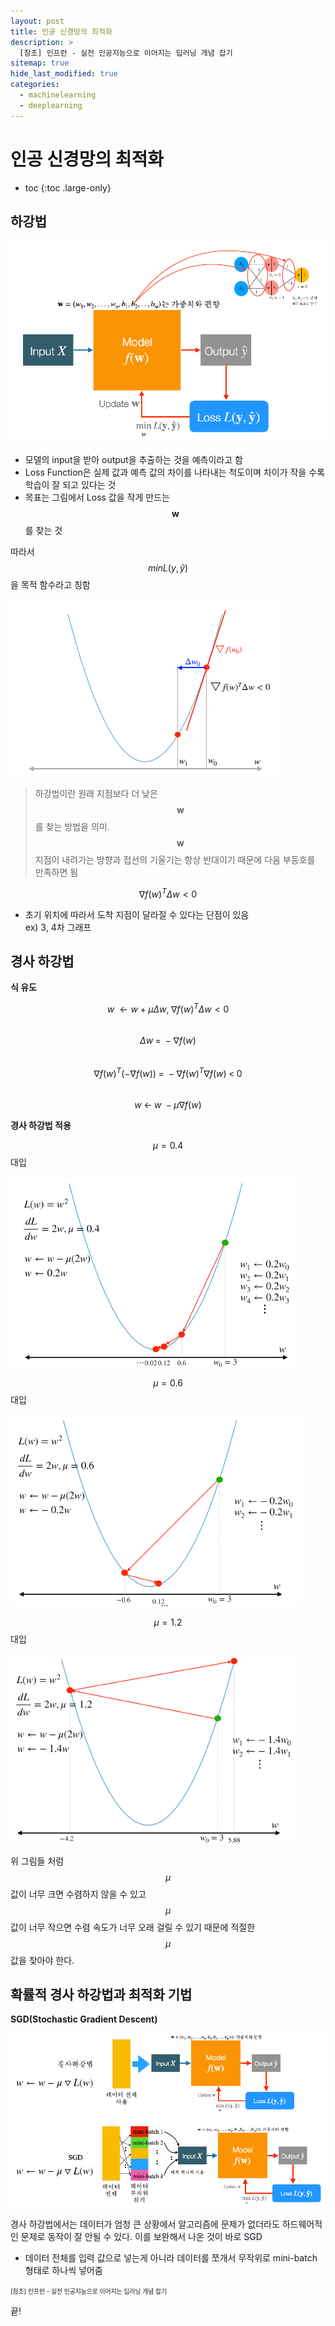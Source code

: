 ```yaml
---
layout: post
title: 인공 신경망의 최적화
description: >
  [참조] 인프런 - 실전 인공지능으로 이어지는 딥러닝 개념 잡기
sitemap: true
hide_last_modified: true
categories:
  - machinelearning
  - deeplearning
---
```


# 인공 신경망의 최적화

* toc
{:toc .large-only}

## 하강법

![그림1](/assets/img/ml/optimization.png)

- 모델의 input을 받아 output을 추출하는 것을 예측이라고 함
- Loss Function은 실제 값과 예측 값의 차이를 나타내는 척도이며 차이가 작을 수록 학습이 잘 되고 있다는 것
- 목표는 그림에서 Loss 값을 작게 만드는 $$\mathbf{w}$$를 찾는 것

따라서 $$minL(y, \hat{y})$$을 목적 함수라고 칭함


![그림2](/assets/img/ml/descent_method.png)

> 하강법이란 원래 지점보다 더 낮은 $$\mathbf{w}$$를 찾는 방법을 의미. $$\mathbf{w}$$ 지점이 내려가는 방향과 접선의 기울기는 항상 반대이기 때문에 다음 부등호를 만족하면 됨

$$\nabla f(w)^T\Delta w < 0$$

- 초기 위치에 따라서 도착 지점이 달라질 수 있다는 단점이 있음  
ex) 3, 4차 그래프

## 경사 하강법

**식 유도**

$$w \;\leftarrow w \; + \; \mu \Delta w, \; \nabla f(w)^T\Delta w < 0 $$  
$$\Delta w \; = \; -\nabla f(w)$$  
$$\nabla f(w)^T(-\nabla f(w)) \; = \; -\nabla f(w)^T \nabla f(w) \; < \; 0$$  
$$w\;\leftarrow \; w \; - \mu \nabla f(w)$$


**경사 하강법 적용**

$$\mu = 0.4$$ 대입


![그림1](/assets/img/ml/gradient_descent_1.png)

$$\mu = 0.6$$ 대입

![그림2](/assets/img/ml/gradient_descent_2.png)

$$\mu = 1.2$$ 대입

![그림3](/assets/img/ml/gradient_descent_3.png)

위 그림들 처럼 $$\mu$$ 값이 너무 크면 수렴하지 않을 수 있고 $$\mu$$ 값이 너무 작으면 수렴 속도가 너무 오래 걸릴 수 있기 때문에 적절한 $$\mu$$ 값을 찾아야 한다.

## 확률적 경사 하강법과 최적화 기법

**SGD(Stochastic Gradient Descent)**

![그림3](/assets/img/ml/sgd.png)

경사 하강법에서는 데이터가 엄청 큰 상황에서 알고리즘에 문제가 없더라도 하드웨어적인 문제로 동작이 잘 안될 수 있다. 이를 보완해서 나온 것이 바로 <span style='background-color: #f5f0ff'>SGD</span>

- 데이터 전체를 입력 값으로 넣는게 아니라 데이터를 쪼개서 무작위로 mini-batch 형태로 하나씩 넣어줌








<span style="font-size:70%">[참조] 인프런 - 실전 인공지능으로 이어지는 딥러닝 개념 잡기

끝!
